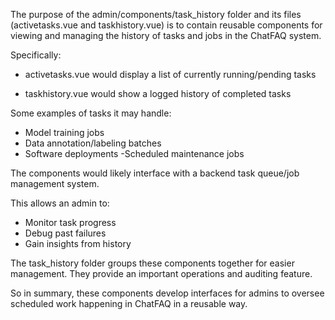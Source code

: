 The purpose of the admin/components/task_history folder and its files (activetasks.vue and taskhistory.vue) is to contain reusable components for viewing and managing the history of tasks and jobs in the ChatFAQ system.

Specifically:

- activetasks.vue would display a list of currently running/pending tasks

- taskhistory.vue would show a logged history of completed tasks

Some examples of tasks it may handle:

- Model training jobs
- Data annotation/labeling batches
- Software deployments -Scheduled maintenance jobs

The components would likely interface with a backend task queue/job management system.

This allows an admin to:

- Monitor task progress
- Debug past failures
- Gain insights from history

The task_history folder groups these components together for easier management. They provide an important operations and auditing feature.

So in summary, these components develop interfaces for admins to oversee scheduled work happening in ChatFAQ in a reusable way.
